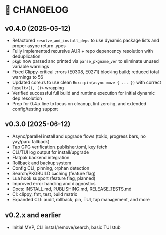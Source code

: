 # 📝 CHANGELOG
## v0.4.0 (2025-06-12)
- Refactored `resolve_and_install_deps` to use dynamic package lists and proper async return types
- Fully implemented recursive AUR + repo dependency resolution with deduplication
- `pkgb` now parsed and printed via `parse_pkgname_ver` to eliminate unused variable warnings
- Fixed Clippy-critical errors (E0308, E0271) blocking build; reduced total warnings to 56
- Updated core.rs to use clean `Box::pin(async move { ... })` with correct `Result<(), ()>` wrapping
- Verified successful full build and runtime execution for initial dynamic dep resolution
- Prep for 0.4.x line to focus on cleanup, lint zeroing, and extended config/testing support

## v0.3.0 (2025-06-12)
- Async/parallel install and upgrade flows (tokio, progress bars, no yay/paru fallback)
- Tap GPG verification, publisher.toml, key fetch
- CLI/TUI log output for install/upgrade
- Flatpak backend integration
- Rollback and backup system
- Config CLI, pinning, orphan detection
- Search/PKGBUILD caching (feature flag)
- Lua hook support (feature flag, planned)
- Improved error handling and diagnostics
- Docs: INSTALL.md, PUBLISHING.md, RELEASE_TESTS.md
- CI: clippy, fmt, test, build matrix
- Expanded CLI: audit, rollback, pin, TUI, tap management, and more

## v0.2.x and earlier
- Initial MVP, CLI install/remove/search, basic TUI stub
